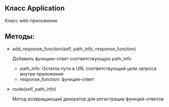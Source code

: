 ## Класс Application
Класс web-приложение

## Методы:
* add_response_function(self, path_info, response_function)

    Добавить функцию-ответ соответствующую path_info
    * path_info: Остаток пути в URL соответствующий цели запроса внутри приложения
    * response_function: функция-ответ
        

* route(self, path_info)

    Метод возвращающий декоратор для регистрации функций-ответов